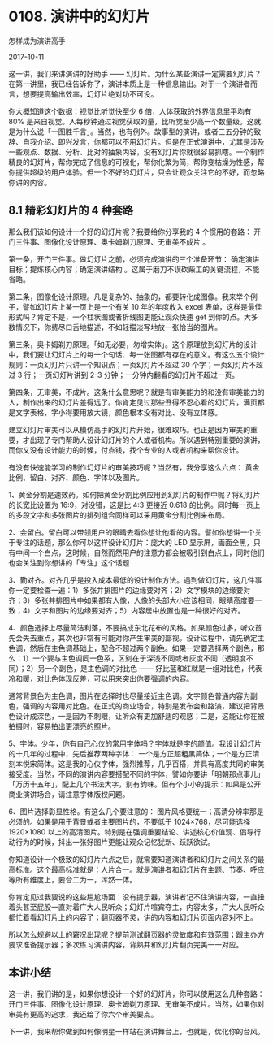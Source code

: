 # 0108. 演讲中的幻灯片

怎样成为演讲高手

2017-10-11

这一讲，我们来讲演讲的好助手 —— 幻灯片。为什么某些演讲一定需要幻灯片？在第一讲里，我已经告诉你了，演讲本质上是一种信息输出。对于一个演讲者而言，想要提高输出效率，幻灯片绝对功不可没。

你大概知道这个数据：视觉比听觉快至少 6 倍，人体获取的外界信息里平均有 80% 是来自视觉。人每秒钟通过视觉获取的量，比听觉至少高一个数量级。这就是为什么说「一图胜千言」。当然，也有例外。故事型的演讲，或者三五分钟的致辞、自我介绍、即兴发言，你都可以不用幻灯片。但是在正式演讲中，尤其是涉及一些观点、数据、分析、比对的抽象内容，没有幻灯片你就很容易抓瞎。一个制作精良的幻灯片，帮你完成了信息的可视化，帮你化繁为简，帮你变枯燥为性感，帮你提供超级的用户体验。但一个不好的幻灯片，只会让观众关注它的不好，而忽略你讲的内容。

## 8.1 精彩幻灯片的 4 种套路

那么我们该如何设计一个好的幻灯片呢？我要给你分享我的 4 个惯用的套路： 开门三件事、图像化设计原理、奥卡姆剃刀原理、无审美不成片 。

第一条，开门三件事。做幻灯片之前，必须完成演讲的三个准备环节： 确定演讲目标；提炼核心内容；确定演讲结构 。这属于磨刀不误砍柴工的关键流程，不能省略。

第二条，图像化设计原理。凡是复杂的、抽象的，都要转化成图像。我来举个例子，譬如幻灯片上某一页上是一个有关 10 年的年度收入 excel 表单，这样是最佳形式吗？肯定不是，一个柱状图或者折线图更能让观众快速 get 到你的点。大多数情况下，你费尽口舌地描述，不如轻描淡写地放一张恰当的图片。

第三条，奥卡姆剃刀原理。「如无必要，勿增实体」。这个原理放到幻灯片的设计中，我们要让幻灯片上的每一个句话、每一张图都有存在的意义。有这么五个设计规则：一页幻灯片只讲一个知识点；一页幻灯片不超过 30 个字；一页幻灯片不超过 3 行；一页幻灯片讲到 2-3 分钟；一分钟内翻看的幻灯片不超过一页。

第四条，无审美，不成片。这条什么意思呢？就是有审美能力的和没有审美能力的人，制作出来的幻灯片差得远了。你肯定见过那些丑得不忍心看的幻灯片，满页都是文字表格，字小得要用放大镜，颜色根本没有对比、没有立体感。

建立幻灯片审美可以从模仿高手的幻灯片开始，很难取巧。也正是因为审美的重要，才出现了专门帮助人设计幻灯片的个人或者机构。所以遇到特别重要的演讲，而你又没有设计能力的时候，付点钱，找个专业的人或者机构来帮你设计。

有没有快速能学习的制作幻灯片的审美技巧呢？当然有，我分享这么六点： 黄金比例、留白、对齐、颜色、字体以及图片。

1、黄金分割是速效药。如何把黄金分割比例应用到幻灯片的制作中呢？将幻灯片的长宽比设置为 16:9，对没错，这是比 4:3 更接近 0.618 的比例。同时每一页上的多段文字和多张图片的排列组合同样可以采用黄金分割比例来布局。

2、会留白。留白可以带领用户的眼睛去看你想让他看的内容。譬如你想讲一个关于专注的话题，那么你可以这样设计幻灯片：庞大的 LED 显示屏，画面全黑，只有中间一个白点，这时候，自然而然用户的注意力都会被吸引到白点上，同时他们也会关注到你想讲的「专注」这个话题

3、勤对齐。对齐几乎是投入成本最低的设计制作方法。遇到做幻灯片，这几件事你一定要检查一遍：1）多张并排图片的边缘要对齐；2）文字模块的边缘要对齐；3）多张并排图片中如果都有人像，人像的头部大小应该相同，眼睛高度要一致；4）文字和图片的边缘要对齐；5）内容居中放置也是一种很好的对齐。

4、颜色选择上尽量简洁利落，不要搞成东北花布的风格。如果颜色过多，听众首先会失去重点，其次也非常有可能对你产生审美的鄙视。设计过程中，请先确定主色调，然后在主色调基础上，配合不超过两个副色。如果一定要选择两个副色，那么：1）一个要与主色调同一色系，区别在于深浅不同或者灰度不同（透明度不同）；2）另一个副色，是主色调的对比色 —— 好比蓝和红就是一组对比色，代表冷和暖，对比色体现反差，可以用来突出你要强调的内容。

通常背景色为主色调，图片在选择时也尽量接近主色调。文字颜色普通内容为副色，强调的内容用对比色。在正式的商业场合，特别是发布会和路演，建议把背景色设计成深色，一是因为不刺眼，让听众有更加舒适的观感；二是，这能让你在被拍摄时，容易拍出更漂亮的照片。

5、字体。少年，你有自己心仪的常用字体吗？字体就是字的颜值。我设计幻灯片的十几年的过程中，先后推荐两种字体： 一个是方正超粗黑简体；一个是方正清刻本悦宋简体。这是我的心仪字体，强烈推荐，几乎百搭，并具有高度共同的审美接受度。当然，不同的演讲内容要搭配不同的字体，譬如你要讲「明朝那点事儿」「万历十五年」，配上几个书法大字，别有韵味。但有个小小的提示：如果是公开商业演讲场合，请注意字体版权问题。

6、图片选择彰显性格。有这么几个要注意的： 图片风格要统一；高清分辨率那是必须的。如果是用于背景或者主要图片的，不要低于 1024×768，尽可能选择 1920×1080 以上的高清图片。特别是在强调重要结论、讲述核心价值观、倡导行动行为的时候，抖出一张好图片更能让观众记忆犹新、跃跃欲试。

你知道设计一个极致的幻灯片六点之后，就需要知道演讲者和幻灯片之间关系的最高标准。这个最高标准就是：人片合一。就是演讲者和幻灯片在主题、节奏、呼应等所有维度上，要合二为一，浑然一体。

你肯定见过我要说的这些尴尬场面：没有提示器，演讲者记不住演讲内容，一直扭着头甚至屁股一直对着广大人民听众；幻灯片喧宾夺主，内容太多，广大人民听众都忙着看幻灯片上的内容了；翻页器不灵，讲的内容和幻灯片页面内容对不上。

所以怎么规避以上的窘况出现呢？提前测试翻页器的灵敏度和有效范围；跟主办方要求准备提示器；多次练习演讲内容，背熟并和幻灯片翻页完美一一对应。

## 本讲小结

这一讲，我们讲的是，如果你想设计一个好的幻灯片，你可以使用这么几种套路：开门三件事、图像化设计原理、奥卡姆剃刀原理、无审美不成片。当然，如果你对审美有更高的追求，我还给了你六个审美要点。

下一讲，我来帮你做到如何像明星一样站在演讲舞台上，也就是，优化你的台风。


